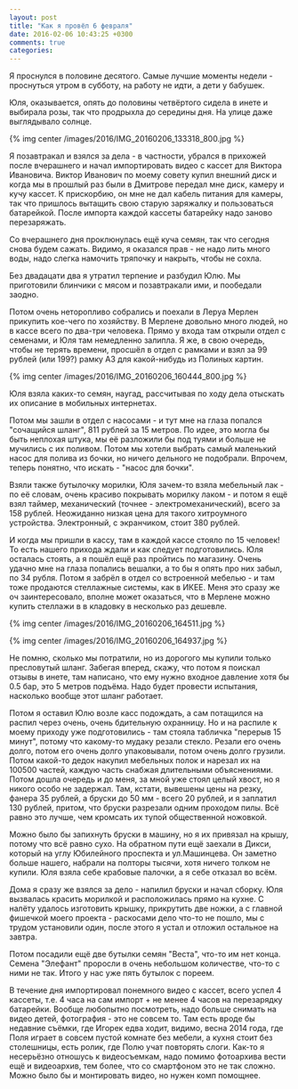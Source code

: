 ```yaml
---
layout: post
title: "Как я провёл 6 февраля"
date: 2016-02-06 10:43:25 +0300
comments: true
categories: 
---
```

Я проснулся в половине десятого. Самые лучшие моменты недели - проснуться утром в субботу, на работу не идти, а дети у бабушек.

Юля, оказывается, опять до половины четвёртого сидела в инете и выбирала розы, так что продрыхла до середины дня. На улице даже выглядывало солнце.

{% img center /images/2016/IMG_20160206_133318_800.jpg %}

Я позавтракал и взялся за дела - в частности, убрался в прихожей после вчерашнего и начал импортировать видео с кассет для Виктора Ивановича. Виктор Иванович по моему совету купил внешний диск и когда мы в прошлый раз были в Дмитрове передал мне диск, камеру и кучу кассет. К прискорбию, он мне не дал кабель питания для камеры, так что пришлось вытащить свою старую заряжалку и пользоваться батарейкой. После импорта каждой кассеты батарейку надо заново перезаряжать.

Со вчерашнего дня проклюнулась ещё куча семян, так что сегодня снова будем сажать. Видимо, я оказался прав - не надо лить много воды, надо слегка намочить тряпочку и накрыть, чтобы не сохла.

Без двадацати два я утратил терпение и разбудил Юлю. Мы приготовили блинчики с мясом и позавтракали ими, и пообедали заодно.

Потом очень неторопливо собрались и поехали в Леруа Мерлен прикупить кое-чего по хозяйству. В Мерлене довольно много людей, но в кассе всего по два-три человека. Прямо у входа там открыли отдел с семенами, и Юля там немедленно залипла. Я же, в свою очередь, чтобы не терять времени, просшёл в отдел с рамками и взял за 99 рублей (или 199?) рамку А3 для какой-нибудь из Полиных картин.

{% img center /images/2016/IMG_20160206_160444_800.jpg %}

Юля взяла каких-то семян, наугад, рассчитывая по ходу дела отыскать их описание в мобильных интернетах.

Потом мы зашли в отдел с насосами - и тут мне на глаза попался "сочащийся шланг", 811 рублей за 15 метров. По идее, это могла бы быть неплохая штука, мы её разложили бы под туями и больше не мучились с их поливом. Потом мы хотели выбрать самый маленький насос для полива из бочки, но ничего дельного не подобрали. Впрочем, теперь понятно, что искать - "насос для бочки". 

Взяли также бутылочку морилки, Юля зачем-то взяла мебельный лак - по её словам, очень красиво покрывать морилку лаком - и потом я ещё взял таймер, механический (точнее - электромеханический), всего за 158 рублей. Неожиданно низкая цена для такого хитроумного устройства. Электронный, с экранчиком, стоит 380 рублей.

И когда мы пришли в кассу, там в каждой кассе стояло по 15 человек! То есть нашего прихода ждали и как следует подготовились. Юля осталась стоять, а я пошёл ещё раз пройтись по магазину. Очень удачно мне на глаза попались вешалки, а то бы я опять про них забыл, по 34 рубля. Потом я забрёл в отдел со встроенной мебелью - и там тоже продаются стеллажные системы, как в ИКЕЕ. Меня это сразу же оч заинтересовало, вполне может оказаться, что в Мерлене можно купить стеллажи в в кладовку в несколько раз дешевле.

{% img center /images/2016/IMG_20160206_164511.jpg %}

{% img center /images/2016/IMG_20160206_164937.jpg %}

Не помню, сколько мы потратили, но из дорогого мы купили только пресловутый шланг. Забегая вперед, скажу, что потом я поискал отзывы  в инете, там написано, что ему нужно входное давление хотя бы 0.5 бар, это 5 метров подъёма. Надо будет провести испытания, насколько вообще этот шланг работает.

Потом я оставил Юлю возле касс подождать, а сам потащился на распил через очень, очень бдительную охранницу. Но и на распиле к моему приходу уже подготовились - там стояла табличка "перерыв 15 минут", потому что какому-то мудаку резали стекло. Резали его очень долго, потом его очень долго упаковывали, потом очень долго грузили. Потом какой-то дедок накупил мебельных полок и нарезал их на 100500 частей, каждую часть снабжая длительными объяснениями. Потом дошла очередь и до меня, за мной уже стоял целый хвост, но я никого особо не задержал. Там, кстати, вывешены цены на резку, фанера 35 рублей, а бруски до 50 мм - всего 20 рублей, и я заплатил 130 рублей, притом, что бруски разрезали одним проходом пилы. Всё равно это лучше, чем кромсать их тупой общественной ножовкой.

Можно было бы запихнуть бруски в машину, но я их привязал на крышу, потому что всё равно сухо. На обратном пути ещё заехали в Дикси, который на углу Юбилейного проспекта и ул.Машинцева. Он заметно больше нашего, набрали на полторы тысячи, хотя ничего толком не купили. Юля взяла себе крабовые палочки, а я себе отказал во всём.

Дома я сразу же взялся за дело - напилил бруски и начал сборку. Юля вызвалась красить морилкой и расположилась прямо на кухне. С налёту удалось изготовить крышку, прикрутить две ножки, а с главной фишечкой моего проекта - раскосами дело что-то не пошло, мы с трудом установили один, после этого я устал и отложил остальное на завтра.

Потом посадили ещё две бутылки семян "Веста", что-то им нет конца. Семена "Элефант" проросли в очень небольшом количестве, что-то с ними не так. Итого у нас уже пять бутылок с пореем.

В течение дня импортировал понемного видео с кассет, всего успел 4 кассеты, т.е. 4 часа на сам импорт + не менее 4 часов на перезарядку батарейки. Вообще любопытно посмотреть, надо больше снимать на видео детей, фотография - это не совсем то. Там есть вроде бы недавние съёмки, где Игорек едва ходит, видимо, весна 2014 года, где Поля играет в совсем пустой комнате без мебели, а кухня стоит без столешницы, есть ролик, где Полю учат повторять слоги. Как-то я несерьёзно отношусь к видеосъемкам, надо помимо фотоархива вести ещё и видеоархив, тем более, что со смартфоном это не так сложно. Можно было бы и монтировать видео, но нужен комп помощнее. 


